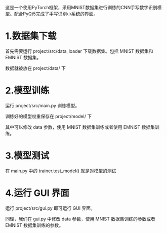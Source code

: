 这是一个使用PyTorch框架，采用MNIST数据集进行训练的CNN手写数字识别模型。配合PyQt5完成了手写识别小系统的界面。

# 1.数据集下载
首先需要运行 project/src/data_loader 下载数据集。包括 MNIST 数据集和 EMNIST 数据集。

数据就被放在 project/data/ 下

# 2.模型训练
运行 project/src/main.py 训练模型。

训练好的模型权重保存在 project/model/ 下

其中可以修改 data 参数，使用 MNIST 数据集训练或者使用 EMNIST 数据集训练。

# 3.模型测试
在 main.py 中的 trainer.test_model() 就是对模型的测试

# 4.运行 GUI 界面
运行 project/src/gui.py 即可运行 GUI 界面。

同理，我们在 gui.py 中修改 data 参数，使用 MNIST 数据集训练的参数或者 EMNIST 数据集训练的参数。